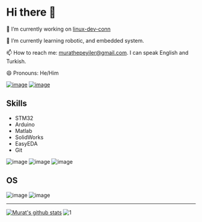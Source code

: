 # Hi there 👋


🔭 I’m currently working on [linux-dev-conn](https://github.com/mhepeyiler/linux-dev-conn)

🌱 I’m currently learning robotic, and embedded system.

📫 How to reach me: murathepeyiler@gmail.com. I can speak English and Turkish.

😄 Pronouns: He/Him

[![image](https://img.shields.io/badge/LinkedIn-0077B5?style=for-the-badge&logo=linkedin&logoColor=white)](https://www.linkedin.com/in/murathepeyiler/)
[![image](https://img.shields.io/badge/Stack_Overflow-FE7A16?style=for-the-badge&logo=stack-overflow&logoColor=white)](https://stackoverflow.com/users/story/11153062)


## Skills

* STM32
* Arduino
* Matlab
* SolidWorks
* EasyEDA
* Git

![image](https://img.shields.io/badge/C-00599C?style=for-the-badge&logo=c&logoColor=white) ![image](https://img.shields.io/badge/C%2B%2B-00599C?style=for-the-badge&logo=c%2B%2B&logoColor=white) ![image](https://img.shields.io/badge/Python-14354C?style=for-the-badge&logo=python&logoColor=white)

## OS

![image](https://img.shields.io/badge/Ubuntu-E95420?style=for-the-badge&logo=ubuntu&logoColor=white)
![image](https://img.shields.io/badge/Windows-0078D6?style=for-the-badge&logo=windows&logoColor=white)

----
[![Murat's github stats](https://github-readme-stats.vercel.app/api?username=mhepeyiler&theme=blue-green)](https://github.com/anuraghazra/github-readme-stats) ![1](https://github-readme-stats.vercel.app/api/top-langs/?username=mhepeyiler&theme=blue-green)


<!--
**mhepeyiler/mhepeyiler** is a ✨ _special_ ✨ repository because its `README.md` (this file) appears on your GitHub profile.

Here are some ideas to get you started:

- 🔭 I’m currently working on ...
- 🌱 I’m currently learning ...
- 👯 I’m looking to collaborate on ...
- 🤔 I’m looking for help with ...
- 💬 Ask me about ...
- 📫 How to reach me: ...
- 😄 Pronouns: ...
- ⚡ Fun fact: ...
-->
